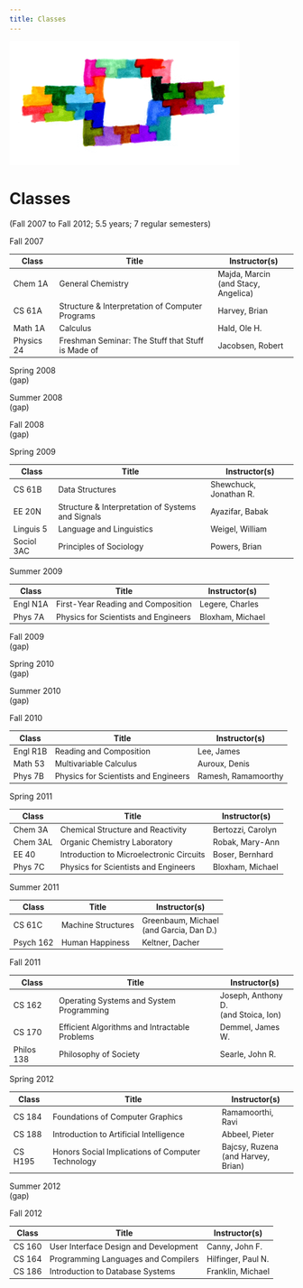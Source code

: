 ```yaml
---
title: Classes
---
```


<img title="A porthole" src="shape2 - cropped, resized, and cleaned.png">

# Classes

(Fall 2007 to Fall 2012; 5.5 years; 7 regular semesters)

Fall 2007

| Class | Title | Instructor(s) |
| ---- | ---- | ---- |
| Chem 1A | General Chemistry | Majda, Marcin <br> (and Stacy, Angelica) |
| CS 61A | Structure & Interpretation of Computer Programs | Harvey, Brian |
| Math 1A | Calculus | Hald, Ole H. |
| Physics 24 | Freshman Seminar: The Stuff that Stuff is Made of | Jacobsen, Robert |

Spring 2008  
(gap)

Summer 2008  
(gap)

Fall 2008  
(gap)

Spring 2009

| Class | Title | Instructor(s) |
| ---- | ---- | ---- |
| CS 61B | Data Structures | Shewchuck, Jonathan R. |
| EE 20N | Structure & Interpretation of Systems and Signals | Ayazifar, Babak |
| Linguis 5 | Language and Linguistics | Weigel, William |
|Sociol 3AC | Principles of Sociology | Powers, Brian |

Summer 2009

| Class | Title | Instructor(s) |
| ---- | ---- | ---- |
| Engl N1A | First-Year Reading and Composition | Legere, Charles |
| Phys 7A | Physics for Scientists and Engineers | Bloxham, Michael |

Fall 2009  
(gap)

Spring 2010  
(gap)

Summer 2010  
(gap)

Fall 2010

| Class | Title | Instructor(s) |
| ---- | ---- | ---- |
| Engl R1B | Reading and Composition | Lee, James |
| Math 53 | Multivariable Calculus | Auroux, Denis |
| Phys 7B | Physics for Scientists and Engineers | Ramesh, Ramamoorthy |

Spring 2011

| Class | Title | Instructor(s) |
| ---- | ---- | ---- |
| Chem 3A | Chemical Structure and Reactivity | Bertozzi, Carolyn |
| Chem 3AL | Organic Chemistry Laboratory | Robak, Mary-Ann |
| EE 40 | Introduction to Microelectronic Circuits | Boser, Bernhard |
| Phys 7C | Physics for Scientists and Engineers | Bloxham, Michael |

Summer 2011

| Class | Title | Instructor(s) |
| ---- | ---- | ---- |
| CS 61C | Machine Structures | Greenbaum, Michael <br> (and Garcia, Dan D.) |
| Psych 162 | Human Happiness | Keltner, Dacher |

Fall 2011

| Class | Title | Instructor(s) |
| ---- | ---- | ---- |
| CS 162 | Operating Systems and System Programming | Joseph, Anthony D. <br> (and Stoica, Ion) |
| CS 170 | Efficient Algorithms and Intractable Problems | Demmel, James W. |
| Philos 138 | Philosophy of Society | Searle, John R. |

Spring 2012

| Class | Title | Instructor(s) |
| ---- | ---- | ---- |
| CS 184 | Foundations of Computer Graphics | Ramamoorthi, Ravi |
| CS 188 | Introduction to Artificial Intelligence | Abbeel, Pieter |
| CS H195 | Honors Social Implications of Computer Technology | Bajcsy, Ruzena <br> (and Harvey, Brian) |

Summer 2012  
(gap)

Fall 2012

| Class | Title | Instructor(s) |
| ---- | ---- | ---- |
| CS 160 | User Interface Design and Development | Canny, John F. |
| CS 164 | Programming Languages and Compilers | Hilfinger, Paul N. |
| CS 186 | Introduction to Database Systems | Franklin, Michael |


